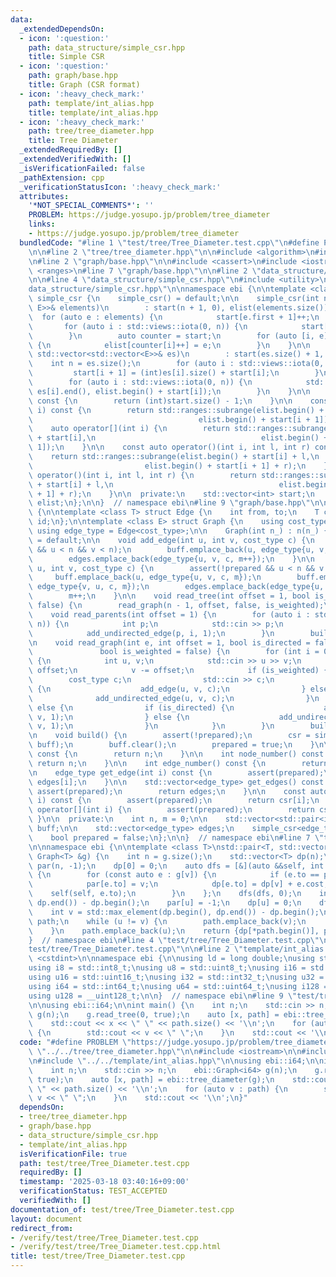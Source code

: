 ```yaml
---
data:
  _extendedDependsOn:
  - icon: ':question:'
    path: data_structure/simple_csr.hpp
    title: Simple CSR
  - icon: ':question:'
    path: graph/base.hpp
    title: Graph (CSR format)
  - icon: ':heavy_check_mark:'
    path: template/int_alias.hpp
    title: template/int_alias.hpp
  - icon: ':heavy_check_mark:'
    path: tree/tree_diameter.hpp
    title: Tree Diameter
  _extendedRequiredBy: []
  _extendedVerifiedWith: []
  _isVerificationFailed: false
  _pathExtension: cpp
  _verificationStatusIcon: ':heavy_check_mark:'
  attributes:
    '*NOT_SPECIAL_COMMENTS*': ''
    PROBLEM: https://judge.yosupo.jp/problem/tree_diameter
    links:
    - https://judge.yosupo.jp/problem/tree_diameter
  bundledCode: "#line 1 \"test/tree/Tree_Diameter.test.cpp\"\n#define PROBLEM \"https://judge.yosupo.jp/problem/tree_diameter\"\
    \n\n#line 2 \"tree/tree_diameter.hpp\"\n\n#include <algorithm>\n#include <vector>\n\
    \n#line 2 \"graph/base.hpp\"\n\n#include <cassert>\n#include <iostream>\n#include\
    \ <ranges>\n#line 7 \"graph/base.hpp\"\n\n#line 2 \"data_structure/simple_csr.hpp\"\
    \n\n#line 4 \"data_structure/simple_csr.hpp\"\n#include <utility>\n#line 6 \"\
    data_structure/simple_csr.hpp\"\n\nnamespace ebi {\n\ntemplate <class E> struct\
    \ simple_csr {\n    simple_csr() = default;\n\n    simple_csr(int n, const std::vector<std::pair<int,\
    \ E>>& elements)\n        : start(n + 1, 0), elist(elements.size()) {\n      \
    \  for (auto e : elements) {\n            start[e.first + 1]++;\n        }\n \
    \       for (auto i : std::views::iota(0, n)) {\n            start[i + 1] += start[i];\n\
    \        }\n        auto counter = start;\n        for (auto [i, e] : elements)\
    \ {\n            elist[counter[i]++] = e;\n        }\n    }\n\n    simple_csr(const\
    \ std::vector<std::vector<E>>& es)\n        : start(es.size() + 1, 0) {\n    \
    \    int n = es.size();\n        for (auto i : std::views::iota(0, n)) {\n   \
    \         start[i + 1] = (int)es[i].size() + start[i];\n        }\n        elist.resize(start.back());\n\
    \        for (auto i : std::views::iota(0, n)) {\n            std::copy(es[i].begin(),\
    \ es[i].end(), elist.begin() + start[i]);\n        }\n    }\n\n    int size()\
    \ const {\n        return (int)start.size() - 1;\n    }\n\n    const auto operator[](int\
    \ i) const {\n        return std::ranges::subrange(elist.begin() + start[i],\n\
    \                                     elist.begin() + start[i + 1]);\n    }\n\
    \    auto operator[](int i) {\n        return std::ranges::subrange(elist.begin()\
    \ + start[i],\n                                     elist.begin() + start[i +\
    \ 1]);\n    }\n\n    const auto operator()(int i, int l, int r) const {\n    \
    \    return std::ranges::subrange(elist.begin() + start[i] + l,\n            \
    \                         elist.begin() + start[i + 1] + r);\n    }\n    auto\
    \ operator()(int i, int l, int r) {\n        return std::ranges::subrange(elist.begin()\
    \ + start[i] + l,\n                                     elist.begin() + start[i\
    \ + 1] + r);\n    }\n\n  private:\n    std::vector<int> start;\n    std::vector<E>\
    \ elist;\n};\n\n}  // namespace ebi\n#line 9 \"graph/base.hpp\"\n\nnamespace ebi\
    \ {\n\ntemplate <class T> struct Edge {\n    int from, to;\n    T cost;\n    int\
    \ id;\n};\n\ntemplate <class E> struct Graph {\n    using cost_type = E;\n   \
    \ using edge_type = Edge<cost_type>;\n\n    Graph(int n_) : n(n_) {}\n\n    Graph()\
    \ = default;\n\n    void add_edge(int u, int v, cost_type c) {\n        assert(!prepared\
    \ && u < n && v < n);\n        buff.emplace_back(u, edge_type{u, v, c, m});\n\
    \        edges.emplace_back(edge_type{u, v, c, m++});\n    }\n\n    void add_undirected_edge(int\
    \ u, int v, cost_type c) {\n        assert(!prepared && u < n && v < n);\n   \
    \     buff.emplace_back(u, edge_type{u, v, c, m});\n        buff.emplace_back(v,\
    \ edge_type{v, u, c, m});\n        edges.emplace_back(edge_type{u, v, c, m});\n\
    \        m++;\n    }\n\n    void read_tree(int offset = 1, bool is_weighted =\
    \ false) {\n        read_graph(n - 1, offset, false, is_weighted);\n    }\n\n\
    \    void read_parents(int offset = 1) {\n        for (auto i : std::views::iota(1,\
    \ n)) {\n            int p;\n            std::cin >> p;\n            p -= offset;\n\
    \            add_undirected_edge(p, i, 1);\n        }\n        build();\n    }\n\
    \n    void read_graph(int e, int offset = 1, bool is_directed = false,\n     \
    \               bool is_weighted = false) {\n        for (int i = 0; i < e; i++)\
    \ {\n            int u, v;\n            std::cin >> u >> v;\n            u -=\
    \ offset;\n            v -= offset;\n            if (is_weighted) {\n        \
    \        cost_type c;\n                std::cin >> c;\n                if (is_directed)\
    \ {\n                    add_edge(u, v, c);\n                } else {\n      \
    \              add_undirected_edge(u, v, c);\n                }\n            }\
    \ else {\n                if (is_directed) {\n                    add_edge(u,\
    \ v, 1);\n                } else {\n                    add_undirected_edge(u,\
    \ v, 1);\n                }\n            }\n        }\n        build();\n    }\n\
    \n    void build() {\n        assert(!prepared);\n        csr = simple_csr<edge_type>(n,\
    \ buff);\n        buff.clear();\n        prepared = true;\n    }\n\n    int size()\
    \ const {\n        return n;\n    }\n\n    int node_number() const {\n       \
    \ return n;\n    }\n\n    int edge_number() const {\n        return m;\n    }\n\
    \n    edge_type get_edge(int i) const {\n        assert(prepared);\n        return\
    \ edges[i];\n    }\n\n    std::vector<edge_type> get_edges() const {\n       \
    \ assert(prepared);\n        return edges;\n    }\n\n    const auto operator[](int\
    \ i) const {\n        assert(prepared);\n        return csr[i];\n    }\n    auto\
    \ operator[](int i) {\n        assert(prepared);\n        return csr[i];\n   \
    \ }\n\n  private:\n    int n, m = 0;\n\n    std::vector<std::pair<int, edge_type>>\
    \ buff;\n\n    std::vector<edge_type> edges;\n    simple_csr<edge_type> csr;\n\
    \    bool prepared = false;\n};\n\n}  // namespace ebi\n#line 7 \"tree/tree_diameter.hpp\"\
    \n\nnamespace ebi {\n\ntemplate <class T>\nstd::pair<T, std::vector<int>> tree_diameter(const\
    \ Graph<T> &g) {\n    int n = g.size();\n    std::vector<T> dp(n);\n    std::vector<int>\
    \ par(n, -1);\n    dp[0] = 0;\n    auto dfs = [&](auto &&self, int v) -> void\
    \ {\n        for (const auto e : g[v]) {\n            if (e.to == par[v]) continue;\n\
    \            par[e.to] = v;\n            dp[e.to] = dp[v] + e.cost;\n        \
    \    self(self, e.to);\n        }\n    };\n    dfs(dfs, 0);\n    int u = std::max_element(dp.begin(),\
    \ dp.end()) - dp.begin();\n    par[u] = -1;\n    dp[u] = 0;\n    dfs(dfs, u);\n\
    \    int v = std::max_element(dp.begin(), dp.end()) - dp.begin();\n    std::vector<int>\
    \ path;\n    while (u != v) {\n        path.emplace_back(v);\n        v = par[v];\n\
    \    }\n    path.emplace_back(u);\n    return {dp[*path.begin()], path};\n}\n\n\
    }  // namespace ebi\n#line 4 \"test/tree/Tree_Diameter.test.cpp\"\n\n#line 6 \"\
    test/tree/Tree_Diameter.test.cpp\"\n\n#line 2 \"template/int_alias.hpp\"\n\n#include\
    \ <cstdint>\n\nnamespace ebi {\n\nusing ld = long double;\nusing std::size_t;\n\
    using i8 = std::int8_t;\nusing u8 = std::uint8_t;\nusing i16 = std::int16_t;\n\
    using u16 = std::uint16_t;\nusing i32 = std::int32_t;\nusing u32 = std::uint32_t;\n\
    using i64 = std::int64_t;\nusing u64 = std::uint64_t;\nusing i128 = __int128_t;\n\
    using u128 = __uint128_t;\n\n}  // namespace ebi\n#line 9 \"test/tree/Tree_Diameter.test.cpp\"\
    \n\nusing ebi::i64;\n\nint main() {\n    int n;\n    std::cin >> n;\n    ebi::Graph<i64>\
    \ g(n);\n    g.read_tree(0, true);\n    auto [x, path] = ebi::tree_diameter(g);\n\
    \    std::cout << x << \" \" << path.size() << '\\n';\n    for (auto v : path)\
    \ {\n        std::cout << v << \" \";\n    }\n    std::cout << '\\n';\n}\n"
  code: "#define PROBLEM \"https://judge.yosupo.jp/problem/tree_diameter\"\n\n#include\
    \ \"../../tree/tree_diameter.hpp\"\n\n#include <iostream>\n\n#include \"../../graph/base.hpp\"\
    \n#include \"../../template/int_alias.hpp\"\n\nusing ebi::i64;\n\nint main() {\n\
    \    int n;\n    std::cin >> n;\n    ebi::Graph<i64> g(n);\n    g.read_tree(0,\
    \ true);\n    auto [x, path] = ebi::tree_diameter(g);\n    std::cout << x << \"\
    \ \" << path.size() << '\\n';\n    for (auto v : path) {\n        std::cout <<\
    \ v << \" \";\n    }\n    std::cout << '\\n';\n}"
  dependsOn:
  - tree/tree_diameter.hpp
  - graph/base.hpp
  - data_structure/simple_csr.hpp
  - template/int_alias.hpp
  isVerificationFile: true
  path: test/tree/Tree_Diameter.test.cpp
  requiredBy: []
  timestamp: '2025-03-18 03:40:16+09:00'
  verificationStatus: TEST_ACCEPTED
  verifiedWith: []
documentation_of: test/tree/Tree_Diameter.test.cpp
layout: document
redirect_from:
- /verify/test/tree/Tree_Diameter.test.cpp
- /verify/test/tree/Tree_Diameter.test.cpp.html
title: test/tree/Tree_Diameter.test.cpp
---
```

